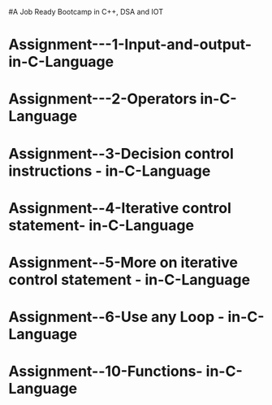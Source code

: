 #A Job Ready Bootcamp in C++, DSA and IOT
# Assignment---1-Input-and-output-in-C-Language
# Assignment---2-Operators in-C-Language
# Assignment--3-Decision control instructions - in-C-Language
# Assignment--4-Iterative control statement- in-C-Language
# Assignment--5-More on iterative control statement - in-C-Language
# Assignment--6-Use any Loop - in-C-Language
# Assignment--10-Functions- in-C-Language
